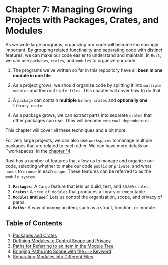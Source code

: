 # Chapter 7: Managing Growing Projects with Packages, Crates, and Modules

As we write large programs, organizing our code will become increasingly important. By grouping related functinality and separating code with distinct features, we can make our code easier to understand and maintain. In ``Rust``, we can use ``packages``, ``crates``, and ``modules`` to organize our code.

1. The programs we've written so far in this repository have all **been in one module in one file**.

2. As a project grows, we should organize code by splitting it into `multiple modules` and then `multiple files`. This chapter will cover how to do that.

3. A ``package`` can contain **multiple** ``binary crates`` and **optionally one** ``library crate``.

4. As a package grows, we can extract parts into separate ``crates`` that other packages can use. They will become ``external dependencies``.

This chapter will cover all these techniques and a bit more.

For very large projects, we can also use ``workspaces`` to manage multiple packages that are related to each other. We can have more details on ``workspaces` in the [chapter 14](../14_more_about_cargo_and_crates_io/readme.md).

Rust has a number of features that allow us to manage and organize our code, selecting whether to make our code ``public`` or ``private``, and what ``names`` to ``expose`` in each ``scope``. These features can be referred to as the ``module system``.

1. **``Packages:``** A ``Cargo`` feature that lets us build, test, and share ``crates``.
2. **``Crates:``** A ``tree of modules`` that produces a library or executable.
3. **``Modules`` and ``use``:`** Lets us control the organization, scope, and privacy of paths.
4. **``Paths:``** A way of ``naming`` an item, such as a struct, function, or module.


## Table of Contents

1. [Packages and Crates](./1_packages_and_crates/readme.md)
2. [Defining Modules to Control Scope and Privacy](./2_defining_modules_to_control_scope_and_privacy/readme.md)
3. [Paths for Referring to an Item in the Module Tree](./3_paths_for_referring_to_an_item_in_the_module_tree/readme.md)
4. [Bringing Paths into Scope with the `use` Keyword](./4_bringing_paths_into_scope_with_the_use_keyword/readme.md)
5. [Separating Modules into Different Files](./5_separating_modules_into_different_files/readme.md)
